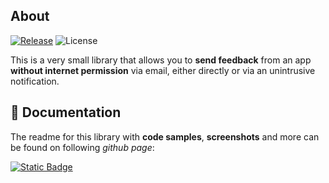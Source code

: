 ## About

[![Release](https://jitpack.io/v/MFlisar/FeedbackManager.svg)](https://jitpack.io/#MFlisar/FeedbackManager)
![License](https://img.shields.io/github/license/MFlisar/FeedbackManager)

This is a very small library that allows you to **send feedback** from an app **without internet permission** via email, either directly or via an unintrusive notification.

## :book: Documentation

The readme for this library with **code samples**, **screenshots** and more can be found on following *github page*:

[![Static Badge](https://img.shields.io/badge/Open%20Documentation-lightgreen?style=for-the-badge&logo=github&logoColor=black)](https://mflisar.github.io/github-docs/utilities/feedbackmanager/)
